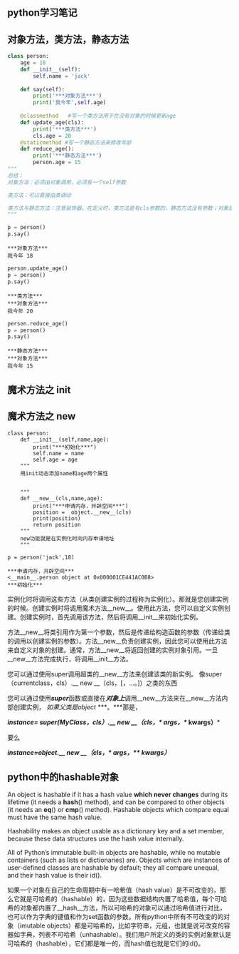 ## python学习笔记

## 对象方法，类方法，静态方法


```python
class person:
    age = 18
    def __init__(self):
        self.name = 'jack'
    
    def say(self):
        print('***对象方法***')
        print('我今年',self.age)
    
    @classmethod   #写一个类方法用于在没有对象的时候更新age
    def update_age(cls):
        print('***类方法***')
        cls.age = 20
    @staticmethod #写一个静态方法来修改年龄
    def reduce_age():
        print('***静态方法***')
        person.age = 15
"""
总结：
对象方法：必须由对象调用，必须有一个self参数

类方法：可以直接由类调动

类方法与静态方法：注意装饰器。在定义时，类方法是有cls参数的，静态方法没有参数；对象是无法访问的。两者都可以在对象生成之前创建，因为类方法和静态方法都不依赖于对象。
"""    
```


```python
p = person()
p.say()
```

    ***对象方法***
    我今年 18

```python
person.update_age()
p = person()
p.say()
```

    ***类方法***
    ***对象方法***
    我今年 20

```python
person.reduce_age()
p = person()
p.say()
```

    ***静态方法***
    ***对象方法***
    我今年 15

## 魔术方法之 __init__

## 魔术方法之 new
```
class person:
    def __init__(self,name,age):
        print("***初始化***")
        self.name = name
        self.age = age
    """
    用init动态添加name和age两个属性
    

    """
    def __new__(cls,name,age):
        print("***申请内存，开辟空间***")
        position =  object.__new__(cls)
        print(position)
        return position
    """
    new功能就是在实例化时向内存申请地址
    """

```

```
p = person('jack',18)
```

    ***申请内存，开辟空间***
    <__main__.person object at 0x000001CE441AC0B8>
    ***初始化***

实例化时将调用这些方法（从类创建实例的过程称为实例化）。那就是您创建实例的时候。创建实例时将调用魔术方法__new__。使用此方法，您可以自定义实例创建。创建实例时，首先调用该方法，然后将调用__init__来初始化实例。

方法__new__将类引用作为第一个参数，然后是传递给构造函数的参数（传递给类的调用以创建实例的参数）。方法__new__负责创建实例，因此您可以使用此方法来自定义对象的创建。通常，方法__new__将返回创建的实例对象引用。一旦__new__方法完成执行，将调用__init__方法。

您可以通过使用super调用超类的__new__方法来创建该类的新实例。 像super（currentclass，cls）.__ new __（cls，[，…。]）之类的东西

您可以通过使用***super***函数或直接在***对象上***调用__new__方法来在__new__方法内部创建实例， *如果父类是object* ***。***那是，

***instance= super(MyClass，cls）.__ new __（cls，\* args，\** kwargs）***

要么

***instance=object.__ new __（cls，\* args，\*\* kwargs）***

## python中的hashable对象

An object is hashable if it has a hash value **which never changes** during its lifetime (it needs a __hash__() method), and can be compared to other objects (it needs an __eq__() or __cmp__() method). Hashable objects which compare equal must have the same hash value.

Hashability makes an object usable as a dictionary key and a set member, because these data structures use the hash value internally.

All of Python’s immutable built-in objects are hashable, while no mutable containers (such as lists or dictionaries) are. Objects which are instances of user-defined classes are hashable by default; they all compare unequal, and their hash value is their id().


如果一个对象在自己的生命周期中有一哈希值（hash value）是不可改变的，那么它就是可哈希的（hashable）的，因为这些数据结构内置了哈希值，每个可哈希的对象都内置了__hash__方法，所以可哈希的对象可以通过哈希值进行对比，也可以作为字典的键值和作为set函数的参数。所有python中所有不可改变的的对象（imutable objects）都是可哈希的，比如字符串，元组，也就是说可改变的容器如字典，列表不可哈希（unhashable）。我们用户所定义的类的实例对象默认是可哈希的（hashable），它们都是唯一的，而hash值也就是它们的id()。
